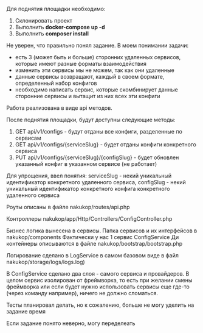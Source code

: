 Для поднятия площадки необходимо:
1. Склонировать проект
2. Выполнить **docker-compose up -d**
3. Выполнить **composer install**

Не уверен, что правильно понял задание. В моем понимании задачи:
- есть 3 (может быть и больше) сторонних удаленных сервисов, которые имеют разные форматы взаимодействия
- изменить эти сервисы мы не можем, так как они удаленные 
- данные сервисы возвращают, каждый в своем формате, определенный набор конфигов
- необходимо написать сервис, которые скомбинирует данные сторонние сервисы и вытащит из них всех эти конфиги

Работа реализована в виде api методов.

После поднятия площадки, будут доступны следующие методы:
1. GET api/v1/configs - будут отданы все конфиги, разделенные по сервисам
2. GET api/v1/configs/{serviceSlug} - будет отданы конфиги конкретного сервиса
5. PUT api/v1/configs/{serviceSlug}/{configSlug} - будет обновлен указанный конфиг в указанном сервисе (не работает)

Для упрощения, ввел понятия:
serviceSlug - некий уникальный идентификатор конкретного удаленного сервиса,
configSlug - некий уникальный идентификатор конкретного конфига конкретного удаленного сервиса

Роуты описаны в файле nakukop/routes/api.php

Контроллеры nakukop/app/Http/Controllers/ConfigController.php

Бизнес логика вынесена в сервисы. Папка сервисов и их интерфейсов в nakukop/components
Фактически у нас 1 сервис ConfigService
Ди контейнеры описываются в файле nakukop/bootstrap/bootstrap.php

Логирование сделано в LogService в самом базовом виде в файл nakukop/storage/logs/logs.log)

В ConfigService сделано два слоя - самого сервиса и провайдеров. В целом сервис изолирован от фреймворка,
то есть при желании смены фреймворка или если будет нужно использовать сервисы еще где-то (через команду например), ничего не должно сломаться.

Тесты планировал делать, но к сожалению, больше не могу уделить на задание время

Если задание понято неверно, могу переделеать

